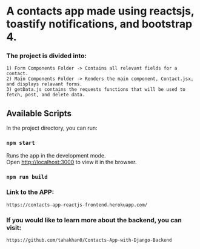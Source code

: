 

# A contacts app made using reactsjs, toastify notifications, and bootstrap 4.

### The project is divided into:
    1) Form Components Folder -> Contains all relevant fields for a contact.
    2) Main Components Folder -> Renders the main component, Contact.jsx, and displays relavant forms.
    3) getData.js contains the requests functions that will be used to fetch, post, and delete data.


## Available Scripts
In the project directory, you can run:

### `npm start`

Runs the app in the development mode.\
Open [http://localhost:3000](http://localhost:3000) to view it in the browser.

### `npm run build`

### Link to the APP:
    https://contacts-app-reactjs-frontend.herokuapp.com/
    
### If you would like to learn more about the backend, you can visit:
    https://github.com/tahakhan0/Contacts-App-with-Django-Backend
  
